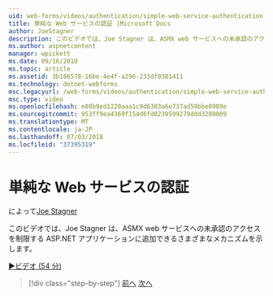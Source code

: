 ```yaml
---
uid: web-forms/videos/authentication/simple-web-service-authentication
title: 単純な Web サービスの認証 |Microsoft Docs
author: JoeStagner
description: このビデオでは、Joe Stagner は、ASMX web サービスへの未承認のアクセスを制限する ASP.NET アプリケーションに追加できるさまざまなメカニズムを示します.
ms.author: aspnetcontent
manager: wpickett
ms.date: 09/16/2010
ms.topic: article
ms.assetid: 3b186578-16be-4e4f-a296-233df0381411
ms.technology: dotnet-webforms
msc.legacyurl: /web-forms/videos/authentication/simple-web-service-authentication
msc.type: video
ms.openlocfilehash: e80b9ed1220aaa1c9d6303a6e737ad59bbe0989e
ms.sourcegitcommit: 953ff9ea4369f154d6fd0239599279ddd3280009
ms.translationtype: MT
ms.contentlocale: ja-JP
ms.lasthandoff: 07/03/2018
ms.locfileid: "37395319"
---
```

<a name="simple-web-service-authentication"></a>単純な Web サービスの認証
====================
によって[Joe Stagner](https://github.com/JoeStagner)

このビデオでは、Joe Stagner は、ASMX web サービスへの未承認のアクセスを制限する ASP.NET アプリケーションに追加できるさまざまなメカニズムを示します。

[&#9654;ビデオ (54 分)](https://channel9.msdn.com/Blogs/ASP-NET-Site-Videos/simple-web-service-authentication)

> [!div class="step-by-step"]
> [前へ](implement-the-registration-verification-pattern.md)
> [次へ](creating-inactive-users.md)
